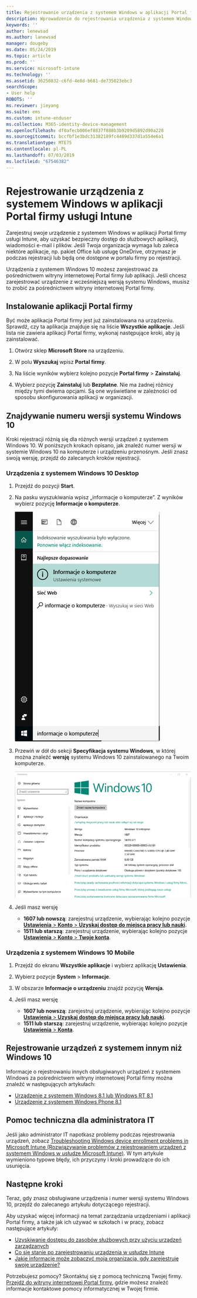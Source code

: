 ```yaml
---
title: Rejestrowanie urządzenia z systemem Windows w aplikacji Portal firmy usługi Intune | Microsoft Docs
description: Wprowadzenie do rejestrowania urządzenia z systemem Windows w aplikacji Portal firmy
keywords: ''
author: lenewsad
ms.author: lanewsad
manager: dougeby
ms.date: 05/24/2019
ms.topic: article
ms.prod: ''
ms.service: microsoft-intune
ms.technology: ''
ms.assetid: 36250832-c6fd-4e8d-b681-de735023ebc3
searchScope:
- User help
ROBOTS: ''
ms.reviewer: jieyang
ms.suite: ems
ms.custom: intune-enduser
ms.collection: M365-identity-device-management
ms.openlocfilehash: df0afecb006ef8837f888b3b9209d5892d90a228
ms.sourcegitcommit: bccfbf1e3bdc31382189fc4489d337d1a554e6a1
ms.translationtype: MTE75
ms.contentlocale: pl-PL
ms.lasthandoff: 07/03/2019
ms.locfileid: "67546382"
---
```

# <a name="windows-device-enrollment-in-intune-company-portal"></a>Rejestrowanie urządzenia z systemem Windows w aplikacji Portal firmy usługi Intune  

Zarejestruj swoje urządzenie z systemem Windows w aplikacji Portal firmy usługi Intune, aby uzyskać bezpieczny dostęp do służbowych aplikacji, wiadomości e-mail i plików. Jeśli Twoja organizacja wymaga lub zaleca niektóre aplikacje, np. pakiet Office lub usługę OneDrive, otrzymasz je podczas rejestracji lub będą one dostępne w portalu firmy po rejestracji.  

Urządzenia z systemem Windows 10 możesz zarejestrować za pośrednictwem witryny internetowej Portal firmy *lub* aplikacji. Jeśli chcesz zarejestrować urządzenie z wcześniejszą wersją systemu Windows, musisz to zrobić za pośrednictwem witryny internetowej Portal firmy.  

## <a name="install-company-portal-app"></a>Instalowanie aplikacji Portal firmy  
Być może aplikacja Portal firmy jest już zainstalowana na urządzeniu. Sprawdź, czy ta aplikacja znajduje się na liście __Wszystkie aplikacje__.  Jeśli lista nie zawiera aplikacji Portal firmy, wykonaj następujące kroki, aby ją zainstalować.  

1. Otwórz sklep **Microsoft Store** na urządzeniu.

2. W polu **Wyszukaj** wpisz **Portal firmy**.

3. Na liście wyników wybierz kolejno pozycje **Portal firmy** > **Zainstaluj**.

4. Wybierz pozycję **Zainstaluj** lub **Bezpłatne**. Nie ma żadnej różnicy między tymi dwiema opcjami. Są one wyświetlane w zależności od sposobu skonfigurowania aplikacji w organizacji.  

## <a name="find-windows-10-version-number"></a>Znajdywanie numeru wersji systemu Windows 10  
Kroki rejestracji różnią się dla różnych wersji urządzeń z systemem Windows 10. W poniższych krokach opisano, jak znaleźć numer wersji w systemie Windows 10 na komputerze i urządzeniu przenośnym. Jeśli znasz swoją wersję, przejdź do zalecanych kroków rejestracji.  

### <a name="windows-10-desktop-devices"></a>Urządzenia z systemem Windows 10 Desktop  

1. Przejdź do pozycji **Start**.

2. Na pasku wyszukiwania wpisz „informacje o komputerze”. Z wyników wybierz pozycję __Informacje o komputerze__.  


   ![ustawienia wyszukiwania dla opcji informacje o komputerze](media/searching_for_about_your_pc.png)  

3. Przewiń w dół do sekcji **Specyfikacja systemu Windows**, w której można znaleźć **wersję** systemu Windows 10 zainstalowanego na Twoim komputerze.  


   ![Opcja Informacje o komputerze w systemie Windows 10 Desktop](media/settings_about_pc.png)  

4. Jeśli masz wersję  

    * __1607 lub nowszą__: zarejestruj urządzenie, wybierając kolejno pozycje [**Ustawienia** > **Konto** > **Uzyskaj dostęp do miejsca pracy lub nauki**](enroll-windows-10-device.md#enroll-windows-10-version-1607-and-later-device).   
    * __1511 lub starszą__: zarejestruj urządzenie, wybierając kolejno pozycje [**Ustawienia** > **Konto** > **Twoje konta**](enroll-windows-10-device.md#enroll-windows-10-version-1511-and-earlier-device).  

### <a name="windows-10-mobile-devices"></a>Urządzenia z systemem Windows 10 Mobile

1. Przejdź do ekranu __Wszystkie aplikacje__ i wybierz aplikację __Ustawienia__.
2. Wybierz pozycje __System__ > __Informacje__.
3. W obszarze __Informacje o urządzeniu__ znajdź pozycję __Wersja__.  
4. Jeśli masz wersję  

    * __1607 lub nowszą__: zarejestruj urządzenie, wybierając kolejno pozycje [**Ustawienia** > **Uzyskaj dostęp do miejsca pracy lub nauki**](enroll-windows-10-device.md#enroll-windows-10-version-1607-and-later-device).   
    * __1511 lub starszą__: zarejestruj urządzenie, wybierając kolejno pozycje [**Ustawienia** > **Konta**](enroll-windows-10-device.md#enroll-windows-10-version-1511-and-earlier-device).  

## <a name="enroll-non-windows-10-devices"></a>Rejestrowanie urządzeń z systemem innym niż Windows 10  
Informacje o rejestrowaniu innych obsługiwanych urządzeń z systemem Windows za pośrednictwem witryny internetowej Portal firmy można znaleźć w następujących artykułach:   
* [Urządzenie z systemem Windows 8.1 lub Windows RT 8.1](enroll-your-W81-or-rt81-windows.md)  
* [Urządzenie z systemem Windows Phone 8.1](enroll-your-wp81-windows.md)    

## <a name="it-administrator-support"></a>Pomoc techniczna dla administratora IT  
Jeśli jako administrator IT napotkasz problemy podczas rejestrowania urządzeń, zobacz [Troubleshooting Windows device enrollment problems in Microsoft Intune (Rozwiązywanie problemów z rejestrowaniem urządzeń z systemem Windows w usłudze Microsoft Intune)](https://support.microsoft.com/help/4469913). W tym artykule wymieniono typowe błędy, ich przyczyny i kroki prowadzące do ich usunięcia.  

## <a name="next-steps"></a>Następne kroki  
Teraz, gdy znasz obsługiwane urządzenia i numer wersji systemu Windows 10, przejdź do zalecanego artykułu dotyczącego rejestracji.  
 
Aby uzyskać więcej informacji na temat zarządzania urządzeniami i aplikacji Portal firmy, a także jak ich używać w szkołach i w pracy, zobacz następujące artykuły:  
* [Uzyskiwanie dostępu do zasobów służbowych przy użyciu urządzeń zarządzanych](use-managed-devices-to-get-work-done.md)  
* [Co się stanie po zarejestrowaniu urządzenia w usłudze Intune](what-happens-if-you-install-the-company-portal-app-and-enroll-your-device-in-intune-windows.md)  
* [Jakie informacje może zobaczyć moja organizacja, gdy zarejestruję swoje urządzenie?](what-info-can-your-company-see-when-you-enroll-your-device-in-intune.md)  

Potrzebujesz pomocy? Skontaktuj się z pomocą techniczną Twojej firmy. [Przejdź do witryny internetowej Portal firmy](https://go.microsoft.com/fwlink/?linkid=2010980), gdzie możesz znaleźć informacje kontaktowe pomocy informatycznej w Twojej firmie.  
